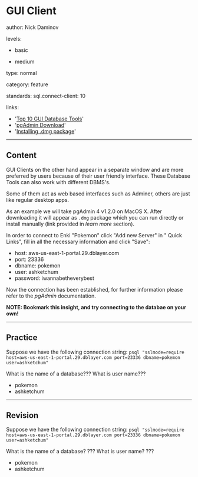# GUI Client
author: Nick Daminov

levels:

  - basic

  - medium

type: normal

category: feature

standards:
  sql.connect-client: 10

links:

  - '[Top 10 GUI Database Tools](https://techtalk.gfi.com/top-10-free-database-tools-for-sys-admins/)'
  - '[pgAdmin Download](https://www.pgadmin.org/download/)'
  - '[Installing .dmg package](https://apple.stackexchange.com/questions/64845/how-do-i-install-applications-from-a-dmg-file)'

---
## Content

GUI Clients on the other hand appear in a separate window and are more preferred by users because of their user friendly interface. These Database Tools can also work with different DBMS's.

Some of them act as web based interfaces such as Adminer, others are just like regular desktop apps.

As an example we will take pgAdmin 4 v1.2.0 on MacOS X. After downloading it will appear as `.dmg` package which you can run directly or install manually (link provided in *learn more* section).

In order to connect to Enki "Pokemon" click "Add new Server" in " Quick Links", fill in all the necessary information and click "Save":
 - host: aws-us-east-1-portal.29.dblayer.com
 - port: 23336
 - dbname: pokemon
 - user: ashketchum
 - password: iwannabetheverybest

Now the connection has been established, for further information please refer to the *pgAdmin* documentation.

**NOTE: Bookmark this insight, and try connecting to the databae on your own!**

---
## Practice

Suppose we have the following connection string:
`psql "sslmode=require host=aws-us-east-1-portal.29.dblayer.com port=23336 dbname=pokemon user=ashketchum"`

What is the name of a database???
What is user name???
* pokemon
* ashketchum

---
## Revision

Suppose we have the following connection string:
`psql "sslmode=require host=aws-us-east-1-portal.29.dblayer.com port=23336 dbname=pokemon user=ashketchum"`

What is the name of a database?
???
What is user name?
???
* pokemon
* ashketchum
